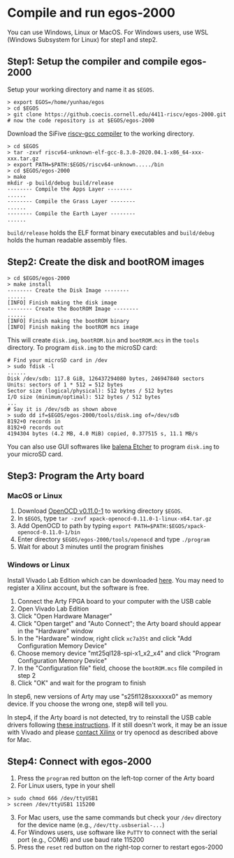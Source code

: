 # Compile and run egos-2000

You can use Windows, Linux or MacOS. For Windows users, use WSL (Windows Subsystem for Linux) for step1 and step2.

## Step1: Setup the compiler and compile egos-2000

Setup your working directory and name it as `$EGOS`.

```shell
> export EGOS=/home/yunhao/egos
> cd $EGOS
> git clone https://github.coecis.cornell.edu/4411-riscv/egos-2000.git
# now the code repository is at $EGOS/egos-2000
```

Download the SiFive [riscv-gcc compiler](https://github.com/sifive/freedom-tools/releases/tag/v2020.04.0-Toolchain.Only) to the working directory.

```shell
> cd $EGOS
> tar -zxvf riscv64-unknown-elf-gcc-8.3.0-2020.04.1-x86_64-xxx-xxx.tar.gz
> export PATH=$PATH:$EGOS/riscv64-unknown...../bin
> cd $EGOS/egos-2000
> make
mkdir -p build/debug build/release
-------- Compile the Apps Layer --------
......
-------- Compile the Grass Layer --------
......
-------- Compile the Earth Layer --------
......
```


`build/release` holds the ELF format binary executables and `build/debug` holds the human readable assembly files.

## Step2: Create the disk and bootROM images

```shell
> cd $EGOS/egos-2000
> make install
-------- Create the Disk Image --------
......
[INFO] Finish making the disk image
-------- Create the BootROM Image --------
......
[INFO] Finish making the bootROM binary
[INFO] Finish making the bootROM mcs image
```

This will create `disk.img`, `bootROM.bin` and `bootROM.mcs` in the `tools` directory.
To program `disk.img` to the microSD card:

```shell
# Find your microSD card in /dev
> sudo fdisk -l
......
Disk /dev/sdb: 117.8 GiB, 126437294080 bytes, 246947840 sectors
Units: sectors of 1 * 512 = 512 bytes
Sector size (logical/physical): 512 bytes / 512 bytes
I/O size (minimum/optimal): 512 bytes / 512 bytes
...
# Say it is /dev/sdb as shown above
> sudo dd if=$EGOS/egos-2000/tools/disk.img of=/dev/sdb
8192+0 records in
8192+0 records out
4194304 bytes (4.2 MB, 4.0 MiB) copied, 0.377515 s, 11.1 MB/s
```

You can also use GUI softwares like [balena Etcher](https://www.balena.io/etcher/) to program `disk.img` to your microSD card.

## Step3: Program the Arty board

### MacOS or Linux

1. Download [OpenOCD v0.11.0-1](https://github.com/xpack-dev-tools/openocd-xpack/releases/tag/v0.11.0-1) to working directory `$EGOS`.
2. In `$EGOS`, type `tar -zxvf xpack-openocd-0.11.0-1-linux-x64.tar.gz`
3. Add OpenOCD to path by typing `export PATH=$PATH:$EGOS/xpack-openocd-0.11.0-1/bin`
4. Enter directory `$EGOS/egos-2000/tools/openocd` and type `./program`
5. Wait for about 3 minutes until the program finishes

### Windows or Linux
Install Vivado Lab Edition which can be downloaded [here](https://www.xilinx.com/support/download.html).
You may need to register a Xilinx account, but the software is free.

1. Connect the Arty FPGA board to your computer with the USB cable
2. Open Vivado Lab Edition
3. Click "Open Hardware Manager"
4. Click "Open target" and "Auto Connect"; the Arty board should appear in the "Hardware" window
5. In the "Hardware" window, right click `xc7a35t` and click "Add Configuration Memory Device"
6. Choose memory device "mt25ql128-spi-x1_x2_x4" and click "Program Configuration Memory Device"
7. In the "Configuration file" field, choose the `bootROM.mcs` file compiled in step 2
8. Click "OK" and wait for the program to finish

In step6, new versions of Arty may use "s25fl128sxxxxxx0" as memory device. 
If you choose the wrong one, step8 will tell you.

In step4, if the Arty board is not detected, try to reinstall the USB cable drivers following [these instructions](https://support.xilinx.com/s/article/59128?language=en_US). If it still doesn't work, it may be an issue with Vivado and please [contact Xilinx](https://support.xilinx.com/s/topic/0TO2E000000YKXgWAO/programmable-logic-io-bootconfiguration?language=en_US) or try openocd as described above for Mac.

## Step4: Connect with egos-2000

1. Press the `program` red button on the left-top corner of the Arty board
2. For Linux users, type in your shell
```shell
> sudo chmod 666 /dev/ttyUSB1
> screen /dev/ttyUSB1 115200
```
3. For Mac users, use the same commands but check your `/dev` directory for the  device name (e.g., `/dev/tty.usbserial-...`)
4. For Windows users, use software like `PuTTY` to connect with the serial port (e.g., COM6) and use baud rate 115200
5. Press the `reset` red button on the right-top corner to restart egos-2000